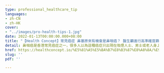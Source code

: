 ```yaml
---
type: professional_healthcare_tip
languages:
- zh-CN
- zh-HK
cover:
- "../images/pro-health-tips-1.jpg"
date: 2022-01-13T00:00:00.000+08:00
title: "【Health Concept】常見癌症 鼻塞原來有機會是鼻咽癌？ 醫生籲進行高準確度篩查"
detail: 鼻咽癌是香港常見癌症之一，很多人以為這種癌症只出現在吸煙人士、男士或老人身上，但事實上無論有沒有吸煙習慣，男女老幼也有機會患上。
href: https://healthconcept.io/%E5%81%A5%E5%BA%B7%E8%B3%87%E8%A8%8A/%E9%86%AB%E7%94%9F%E7%B1%B2%E9%80%B2%E8%A1%8C%E9%AB%98%E6%BA%96%E7%A2%BA%E5%BA%A6%E9%BC%BB%E5%92%BD%E7%99%8C%E7%AF%A9%E6%9F%A5
slug: ''
pdf: ''

---
```

